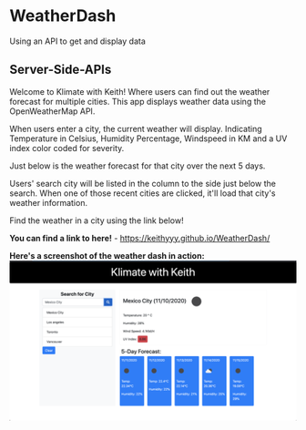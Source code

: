 # WeatherDash
Using an API to get and display data

## Server-Side-APIs

Welcome to Klimate with Keith! Where users can find out the weather forecast for multiple cities.
This app displays weather data using the OpenWeatherMap API. 

When users enter a city, the current weather will display. Indicating Temperature in Celsius, Humidity Percentage, Windspeed in KM and a UV index color coded for severity.

Just below is the weather forecast for that city over the next 5 days.

Users' search city will be listed in the column to the side just below the search. When one of those recent cities are clicked, it'll load that city's weather information.


Find the weather in a city using the link below!

**You can find a link to here!** - https://keithyyy.github.io/WeatherDash/

**Here's a screenshot of the weather dash in action:**
![WeatherDashScreenshot](KlimateKeithSS.png)
